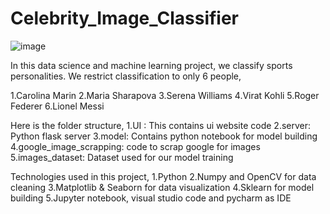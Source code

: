 # Celebrity_Image_Classifier
![image](https://github.com/user-attachments/assets/e2ca43fe-ef9e-4430-953f-52a64b7633dc)

In this data science and machine learning project, we classify sports personalities. We restrict classification to only 6 people,

1.Carolina Marin
2.Maria Sharapova
3.Serena Williams
4.Virat Kohli
5.Roger Federer
6.Lionel Messi

Here is the folder structure,
1.UI : This contains ui website code
2.server: Python flask server
3.model: Contains python notebook for model building
4.google_image_scrapping: code to scrap google for images
5.images_dataset: Dataset used for our model training

Technologies used in this project,
1.Python
2.Numpy and OpenCV for data cleaning
3.Matplotlib & Seaborn for data visualization
4.Sklearn for model building
5.Jupyter notebook, visual studio code and pycharm as IDE
